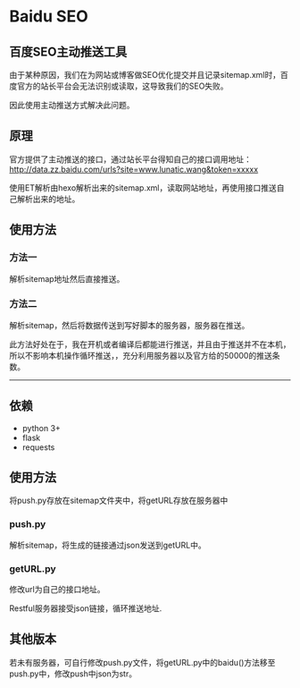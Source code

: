 # Baidu SEO 
## 百度SEO主动推送工具

由于某种原因，我们在为网站或博客做SEO优化提交并且记录sitemap.xml时，百度官方的站长平台会无法识别或读取，这导致我们的SEO失败。


因此使用主动推送方式解决此问题。

## 原理
官方提供了主动推送的接口，通过站长平台得知自己的接口调用地址：http://data.zz.baidu.com/urls?site=www.lunatic.wang&token=xxxxx

使用ET解析由hexo解析出来的sitemap.xml，读取网站地址，再使用接口推送自己解析出来的地址。

## 使用方法
### 方法一
解析sitemap地址然后直接推送。
### 方法二 
解析sitemap，然后将数据传送到写好脚本的服务器，服务器在推送。

此方法好处在于，我在开机或者编译后都能进行推送，并且由于推送并不在本机，所以不影响本机操作循环推送，，充分利用服务器以及官方给的50000的推送条数。


----------


## 依赖

- python 3+
- flask
- requests

## 使用方法
将push.py存放在sitemap文件夹中，将getURL存放在服务器中

### push.py

解析sitemap，将生成的链接通过json发送到getURL中。


### getURL.py
修改url为自己的接口地址。

Restful服务器接受json链接，循环推送地址.



## 其他版本

若未有服务器，可自行修改push.py文件，将getURL.py中的baidu()方法移至push.py中，修改push中json为str。



